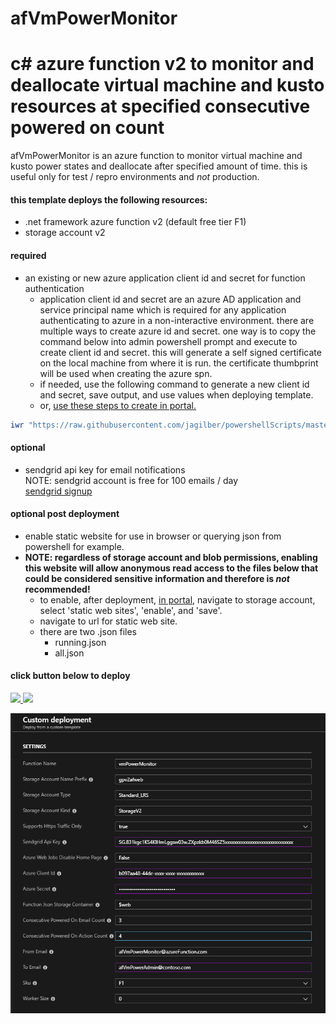 # afVmPowerMonitor
# c# azure function v2 to monitor and deallocate virtual machine and kusto resources at specified consecutive powered on count

afVmPowerMonitor is an azure function to monitor virtual machine and kusto power states and deallocate after specified amount of time. this is useful only for test / repro environments and *not* production.


#### this template deploys the following resources:
- .net framework azure function v2 (default free tier F1)
- storage account v2

#### required
- an existing or new azure application client id and secret for function authentication  
  * application client id and secret are an azure AD application and service principal name which is required for any application authenticating to azure in a non-interactive environment. there are multiple ways to create azure id and secret. one way is to copy the command below into admin powershell prompt and execute to create client id and secret. this will generate a self signed certificate on the local machine from where it is run. the certificate thumbprint will be used when creating the azure spn.
  * if needed, use the following command to generate a new client id and secret, save output, and use values when deploying template.
  * or, [use these steps to create in portal.](https://docs.microsoft.com/en-us/azure/active-directory/develop/howto-create-service-principal-portal)
```powershell
iwr "https://raw.githubusercontent.com/jagilber/powershellScripts/master/azure-rm-create-aad-application-spn.ps1"| iex
```  
#### optional
- sendgrid api key for email notifications  
  NOTE: sendgrid account is free for 100 emails / day  
  [sendgrid signup](https://signup.sendgrid.com/)

#### optional post deployment
- enable static website for use in browser or querying json from powershell for example.
- **NOTE: regardless of storage account and blob permissions, enabling this website will allow anonymous read access to the files below that could be considered sensitive information and therefore is *not* recommended!**
  * to enable, after deployment, [in portal](https://portal.azure.com), navigate to storage account, select 'static web sites', 'enable', and 'save'.
  * navigate to url for static web site.
  * there are two .json files
    * running.json
    * all.json

#### click button below to deploy

<a href="https://portal.azure.com/#create/Microsoft.Template/uri/https%3A%2F%2Fraw.githubusercontent.com%2Fjagilber%2FafVmPowerMonitor%2Fmaster%2FafVmPowerMonitor%2FafVmPowerMonitor.json" target="_blank">
    <img src="http://azuredeploy.net/deploybutton.png"/>
</a>
<a href="http://armviz.io/#/?load=https%3A%2F%2Fraw.githubusercontent.com%2Fjagilber%2FafVmPowerMonitor%2Fmaster%2FafVmPowerMonitor%2FafVmPowerMonitor.json" target="_blank">
    <img src="http://armviz.io/visualizebutton.png"/>
</a>



![portal template settings](/afVmPowerMonitor/images/portal-template-settings.1.png)
